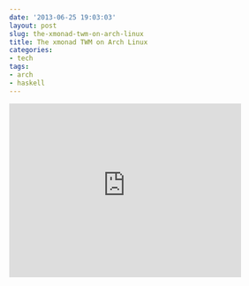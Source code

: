 ```yaml
---
date: '2013-06-25 19:03:03'
layout: post
slug: the-xmonad-twm-on-arch-linux
title: The xmonad TWM on Arch Linux
categories:
- tech
tags:
- arch
- haskell
---
```


<iframe width="420" height="315" src="http://www.youtube.com/embed/zrR0RY7vhB8" frameborder="0" allowfullscreen></iframe>

